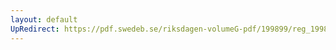 ```yaml
---
layout: default
UpRedirect: https://pdf.swedeb.se/riksdagen-volumeG-pdf/199899/reg_199899/reg_199899_0245.pdf
---
```

